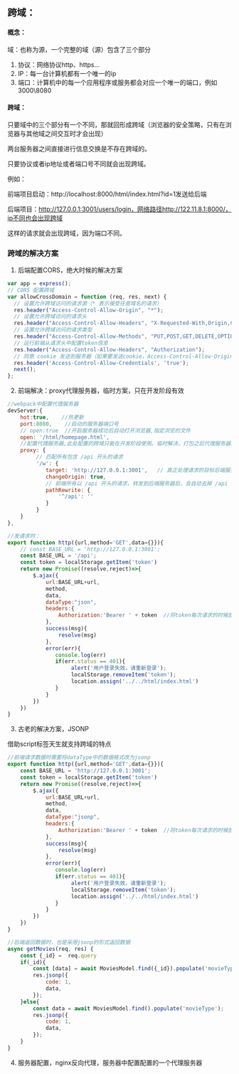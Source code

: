 ## 跨域：

#### 概念：

域：也称为源，一个完整的域（源）包含了三个部分

1. 协议：网络协议http、https...
2. IP：每一台计算机都有一个唯一的ip
3. 端口：计算机中的每一个应用程序或服务都会对应一个唯一的端口，例如3000\8080

#### 跨域：

只要域中的三个部分有一个不同，那就回形成跨域（浏览器的安全策略，只有在浏览器与其他域之间交互时才会出现）

两台服务器之间直接进行信息交换是不存在跨域的。

只要协议或者ip地址或者端口号不同就会出现跨域。

例如：

前端项目启动：http://localhost:8000/html/index.html?id=1发送给后端

后端项目：http://127.0.0.1:3001/users/login，网络路径http://122.11.8.1:8000/，ip不同也会出现跨域

这样的请求就会出现跨域，因为端口不同。

### 跨域的解决方案

1. 后端配置CORS，绝大时候的解决方案

```js
var app = express();
// CORS 配置跨域
var allowCrossDomain = function (req, res, next) {
  // 设置允许跨域访问的请求源（* 表示接受任意域名的请求）   
  res.header("Access-Control-Allow-Origin", "*");
  // 设置允许跨域访问的请求头
  res.header("Access-Control-Allow-Headers", "X-Requested-With,Origin,Content-Type,Accept");
  // 设置允许跨域访问的请求类型
  res.header("Access-Control-Allow-Methods", "PUT,POST,GET,DELETE,OPTIONS");
  // 运行前端从请求头中配置token信息
  res.header("Access-Control-Allow-Headers", "Authorization");
  // 同意 cookie 发送到服务器（如果要发送cookie，Access-Control-Allow-Origin 不能设置为星号）
  res.header('Access-Control-Allow-Credentials', 'true');
  next();
};
```

2. 前端解决：proxy代理服务器，临时方案，只在开发阶段有效

```js
//webpack中配置代理服务器
devServer:{
    hot:true,    //热更新
    port:8080,    //启动的服务器端口号
    // open:true  //开启服务器成功后自动打开浏览器,指定浏览的文件
    open: '/html/homepage.html',
    //配置代理服务器,此处配置的跨域只能在开发阶段使用。临时解决，打包之后代理服务器就不存在了
    proxy: {
         // 匹配所有包含 /api 开头的请求
         '/w': {
            target: 'http://127.0.0.1:3001',   // 真正处理请求的目标后端服务器地址
            changeOrigin: true,
            // 前端所有以 /api 开头的请求，转发到后端服务器后，会自动去掉 /api
            pathRewrite: {
                '^/api': ''
            }
         }    
    }
},
```

```js
//发请求时：
export function http({url,method='GET',data={}}){
    // const BASE_URL = 'http://127.0.0.1:3001';
    const BASE_URL = '/api';
    const token = localStorage.getItem('token')
    return new Promise((resolve,reject)=>{
        $.ajax({
            url:BASE_URL+url,
            method,
            data,
            dataType:"json",
            headers:{
                Authorization:'Bearer ' + token  //将token每次请求的时候放在请求头中，然后需要在token之前拼接'Bearer '
            },
            success(msg){
                resolve(msg)
            },
            error(err){
               console.log(err)
               if(err.status == 401){
                    alert('用户登录失效，请重新登录');
                    localStorage.removeItem('token');
                    location.assign('../../html/index.html')
               }
            }
        })
    })
}
```

3. 古老的解决方案，JSONP

借助script标签天生就支持跨域的特点

```js
//前端请求数据时需要将dataType中的数据格式改为jsonp
export function http({url,method='GET',data={}}){
    const BASE_URL = 'http://127.0.0.1:3001';
    const token = localStorage.getItem('token')
    return new Promise((resolve,reject)=>{
        $.ajax({
            url:BASE_URL+url,
            method,
            data,
            dataType:"jsonp",
            headers:{
                Authorization:'Bearer ' + token  //将token每次请求的时候放在请求头中，然后需要在token之前拼接'Bearer '
            },
            success(msg){
                resolve(msg)
            },
            error(err){
               console.log(err)
               if(err.status == 401){
                    alert('用户登录失效，请重新登录');
                    localStorage.removeItem('token');
                    location.assign('../../html/index.html')
               }
            }
        })
    })
}
```

```js
//后端返回数据时，也是采用jsonp的形式返回数据
async getMovies(req, res) {
    const {_id} =  req.query
    if(_id){
        const [data] = await MoviesModel.find({_id}).populate('movieType');
        res.jsonp({
            code: 1,
            data,
        });
    }else{
        const data = await MoviesModel.find().populate('movieType');
        res.jsonp({
            code: 1,
            data,
        });
    }
}
```

4. 服务器配置，nginx反向代理，服务器中配置配置的一个代理服务器


